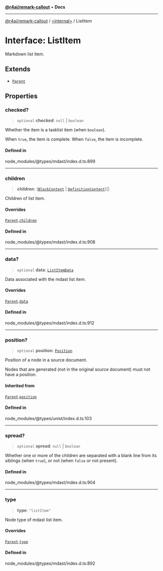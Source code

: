[**@r4ai/remark-callout**](../../README.md) • **Docs**

***

[@r4ai/remark-callout](../../globals.md) / [\<internal\>](../README.md) / ListItem

# Interface: ListItem

Markdown list item.

## Extends

- [`Parent`](Parent.md)

## Properties

### checked?

> `optional` **checked**: `null` \| `boolean`

Whether the item is a tasklist item (when `boolean`).

When `true`, the item is complete.
When `false`, the item is incomplete.

#### Defined in

node\_modules/@types/mdast/index.d.ts:899

***

### children

> **children**: ([`BlockContent`](../type-aliases/BlockContent.md) \| [`DefinitionContent`](../type-aliases/DefinitionContent.md))[]

Children of list item.

#### Overrides

[`Parent`](Parent.md).[`children`](Parent.md#children)

#### Defined in

node\_modules/@types/mdast/index.d.ts:908

***

### data?

> `optional` **data**: [`ListItemData`](ListItemData.md)

Data associated with the mdast list item.

#### Overrides

[`Parent`](Parent.md).[`data`](Parent.md#data)

#### Defined in

node\_modules/@types/mdast/index.d.ts:912

***

### position?

> `optional` **position**: [`Position`](Position.md)

Position of a node in a source document.

Nodes that are generated (not in the original source document) must not
have a position.

#### Inherited from

[`Parent`](Parent.md).[`position`](Parent.md#position)

#### Defined in

node\_modules/@types/unist/index.d.ts:103

***

### spread?

> `optional` **spread**: `null` \| `boolean`

Whether one or more of the children are separated with a blank line from
its siblings (when `true`), or not (when `false` or not present).

#### Defined in

node\_modules/@types/mdast/index.d.ts:904

***

### type

> **type**: `"listItem"`

Node type of mdast list item.

#### Overrides

[`Parent`](Parent.md).[`type`](Parent.md#type)

#### Defined in

node\_modules/@types/mdast/index.d.ts:892
